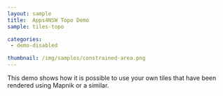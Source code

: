 ```yaml
---
layout: sample
title:  Apps4NSW Topo Demo
sample: tiles-topo

categories:
 - demo-disabled

thumbnail: /img/samples/constrained-area.png
---
```


This demo shows how it is possible to use your own tiles that have been rendered using Mapnik or a similar.